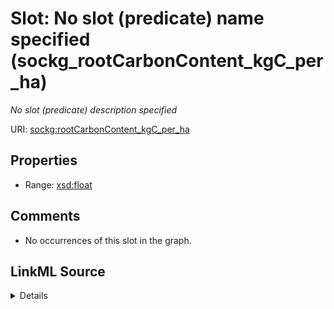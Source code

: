 

# Slot: No slot (predicate) name specified (sockg_rootCarbonContent_kgC_per_ha)


_No slot (predicate) description specified_







URI: [sockg:rootCarbonContent_kgC_per_ha](https://idir.uta.edu/sockg-ontology/docs/rootCarbonContent_kgC_per_ha)



<!-- no inheritance hierarchy -->








## Properties

* Range: [xsd:float](http://www.w3.org/2001/XMLSchema#float)





## Comments

* No occurrences of this slot in the graph.



## LinkML Source

<details>

```yaml
name: sockg_rootCarbonContent_kgC_per_ha
description: No slot (predicate) description specified
title: No slot (predicate) name specified
comments:
- No occurrences of this slot in the graph.
from_schema: soc-kg
rank: 1000
domain: sockg_Harvest
slot_uri: sockg:rootCarbonContent_kgC_per_ha
alias: sockg_rootCarbonContent_kgC_per_ha
range: float

```
</details>